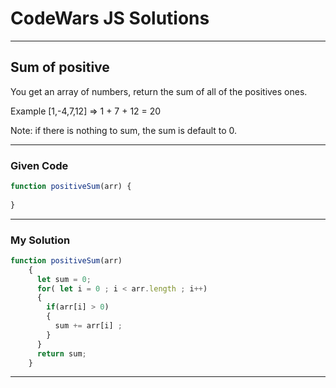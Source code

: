 # CodeWars JS Solutions

---

## Sum of positive

You get an array of numbers, return the sum of all of the positives ones.

Example [1,-4,7,12] => 1 + 7 + 12 = 20

Note: if there is nothing to sum, the sum is default to 0.

---

### Given Code


```js
function positiveSum(arr) {
  
}
```

---

### My Solution 


```js
function positiveSum(arr) 
    {
      let sum = 0;
      for( let i = 0 ; i < arr.length ; i++)
      {
        if(arr[i] > 0)
        {
          sum += arr[i] ;
        }
      }
      return sum;
    }
```


---